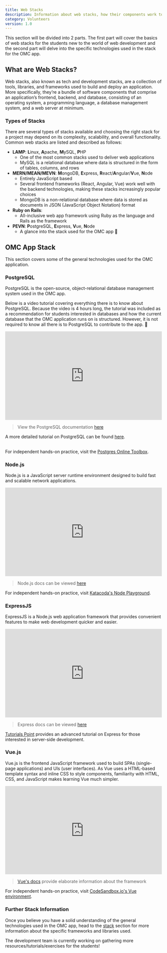 ```yaml
---
title: Web Stacks
description: Information about web stacks, how their components work together to build web/mobile applications, and the basics of the technologies used within the OMC application.
category: Volunteers
version: 1.0
---
```


This section will be divided into 2 parts. The first part will cover the basics of web stacks for the students new to the world of web development and the second part will delve into the specific technologies used in the stack for the OMC app.

## What are Web Stacks?

Web stacks, also known as tech and development stacks, are a collection of tools, libraries, and frameworks used to build and deploy an application. More specifically, they’re a bundle of software components that comprise an application’s frontend, backend, and database, consisting of an operating system, a programming language, a database management system, and a web server at minimum. 

### Types of Stacks

There are several types of stacks available and choosing the right stack for a project may depend on its complexity, scalability, and overall functionality. Common web stacks are listed and described as follows:

- **LAMP**: **L**inux, **A**pache, **M**ySQL, **P**HP
  - One of the most common stacks used to deliver web applications
  - MySQL is a relational database where data is structured in the form of tables, columns, and rows
- **MERN/MEAN/MEVN**: **M**ongoDB, **E**xpress, **R**eact/**A**ngular/**V**ue, **N**ode
  - Entirely JavaScript based
  - Several frontend frameworks (React, Angular, Vue) work well with the backend technologies, making these stacks increasingly popular choices
  - MongoDB is a non-relational database where data is stored as documents in JSON (JavaScript Object Notation) format
- **Ruby on Rails**: 
  - All-inclusive web app framework using Ruby as the language and Rails as the framework
- **PEVN**: **P**ostgreSQL, **E**xpress, **V**ue, **N**ode
  - A glance into the stack used for the OMC app 👀


## OMC App Stack

This section covers some of the general technologies used for the OMC application.

### PostgreSQL

PostgreSQL is the open-source, object-relational database management system used in the OMC app. 

Below is a video tutorial covering everything there is to know about PostgreSQL. Because the video is 4 hours long, the tutorial was included as a recommendation for students interested in databases and how the current database that the OMC application runs on is structured. However, it is not required to know all there is to PostgreSQL to contribute to the app. 🙂

<style>.embed-container { position: relative; padding-bottom: 56.25%; height: 0; overflow: hidden; max-width: 100%; } .embed-container iframe, .embed-container object, .embed-container embed { position: absolute; top: 0; left: 0; width: 100%; height: 100%; }</style><div class='embed-container'><iframe src='https://www.youtube.com/embed/qw--VYLpxG4' frameborder='0' allowfullscreen></iframe></div>

> View the PostgreSQL documentation [here](https://www.postgresql.org/docs/)

<alert type="info">

A more detailed tutorial on PostgreSQL can be found [here](https://www.postgresqltutorial.com/what-is-postgresql/). <br></br>

For independent hands-on practice, visit the [Postgres Online Toolbox](https://extendsclass.com/postgresql-online.html).

</alert>

### Node.js

Node.js is a JavaScript server runtime environment designed to build fast and scalable network applications.

<style>.embed-container { position: relative; padding-bottom: 56.25%; height: 0; overflow: hidden; max-width: 100%; } .embed-container iframe, .embed-container object, .embed-container embed { position: absolute; top: 0; left: 0; width: 100%; height: 100%; }</style><div class='embed-container'><iframe src='https://www.youtube.com/embed/fBNz5xF-Kx4' frameborder='0' allowfullscreen></iframe></div>

> Node.js docs can be viewed [here](https://nodejs.org/en/docs/)

<alert type="info">

For independent hands-on practice, visit [Katacoda's Node Playground](https://www.katacoda.com/courses/nodejs/playground).

</alert>

### ExpressJS

ExpressJS is a Node.js web application framework that provides convenient features to make web development quicker and easier.

<style>.embed-container { position: relative; padding-bottom: 56.25%; height: 0; overflow: hidden; max-width: 100%; } .embed-container iframe, .embed-container object, .embed-container embed { position: absolute; top: 0; left: 0; width: 100%; height: 100%; }</style><div class='embed-container'><iframe src='https://www.youtube.com/embed/L72fhGm1tfE' frameborder='0' allowfullscreen></iframe></div>

> Express docs can be viewed [here](https://expressjs.com/en/5x/api.html)

<alert type="info">

[Tutorials Point](https://www.tutorialspoint.com/expressjs/index.htm) provides an advanced tutorial on Express for those interested in server-side development.

</alert>

### Vue.js

Vue.js is the frontend JavaScript framework used to build SPAs (single-page applications) and UIs (user interfaces). As Vue uses a HTML-based template syntax and inline CSS to style components, familiarity with HTML, CSS, and JavaScript makes learning Vue much simpler.

<style>.embed-container { position: relative; padding-bottom: 56.25%; height: 0; overflow: hidden; max-width: 100%; } .embed-container iframe, .embed-container object, .embed-container embed { position: absolute; top: 0; left: 0; width: 100%; height: 100%; }</style><div class='embed-container'><iframe src='https://www.youtube.com/embed/qZXt1Aom3Cs' frameborder='0' allowfullscreen></iframe></div>

> [Vue's docs](https://vuejs.org/v2/guide/) provide elaborate information about the framework 

<alert type="info">

For independent hands-on practice, visit [CodeSandbox.io's Vue environment](https://codesandbox.io/s/vue).

</alert>


### Further Stack Information

Once you believe you have a solid understanding of the general technologies used in the OMC app, head to the [stack](/tutorials/stack) section for more information about the specific frameworks and libraries used.

<alert type="warning">

The development team is currently working on gathering more resources/tutorials/exercises for the students!

</alert>